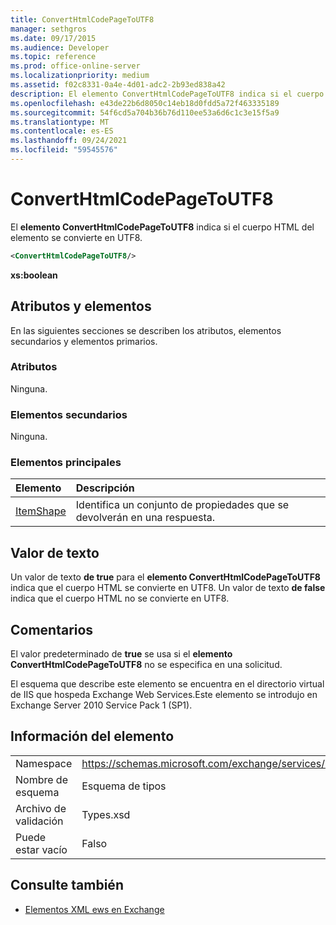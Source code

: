 ```yaml
---
title: ConvertHtmlCodePageToUTF8
manager: sethgros
ms.date: 09/17/2015
ms.audience: Developer
ms.topic: reference
ms.prod: office-online-server
ms.localizationpriority: medium
ms.assetid: f02c8331-0a4e-4d01-adc2-2b93ed838a42
description: El elemento ConvertHtmlCodePageToUTF8 indica si el cuerpo HTML del elemento se convierte en UTF8.
ms.openlocfilehash: e43de22b6d8050c14eb18d0fdd5a72f463335189
ms.sourcegitcommit: 54f6cd5a704b36b76d110ee53a6d6c1c3e15f5a9
ms.translationtype: MT
ms.contentlocale: es-ES
ms.lasthandoff: 09/24/2021
ms.locfileid: "59545576"
---
```

# <a name="converthtmlcodepagetoutf8"></a>ConvertHtmlCodePageToUTF8

El **elemento ConvertHtmlCodePageToUTF8** indica si el cuerpo HTML del elemento se convierte en UTF8. 
  
```XML
<ConvertHtmlCodePageToUTF8/>
```

 **xs:boolean**
## <a name="attributes-and-elements"></a>Atributos y elementos

En las siguientes secciones se describen los atributos, elementos secundarios y elementos primarios.
  
### <a name="attributes"></a>Atributos

Ninguna.
  
### <a name="child-elements"></a>Elementos secundarios

Ninguna.
  
### <a name="parent-elements"></a>Elementos principales

|**Elemento**|**Descripción**|
|:-----|:-----|
|[ItemShape](itemshape.md) <br/> |Identifica un conjunto de propiedades que se devolverán en una respuesta.  <br/> |
   
## <a name="text-value"></a>Valor de texto

Un valor de texto **de true** para el **elemento ConvertHtmlCodePageToUTF8** indica que el cuerpo HTML se convierte en UTF8. Un valor de texto **de false** indica que el cuerpo HTML no se convierte en UTF8. 
  
## <a name="remarks"></a>Comentarios

El valor predeterminado de **true** se usa si el **elemento ConvertHtmlCodePageToUTF8** no se especifica en una solicitud. 
  
El esquema que describe este elemento se encuentra en el directorio virtual de IIS que hospeda Exchange Web Services.Este elemento se introdujo en Exchange Server 2010 Service Pack 1 (SP1).
  
## <a name="element-information"></a>Información del elemento

|||
|:-----|:-----|
|Namespace  <br/> |https://schemas.microsoft.com/exchange/services/2006/types  <br/> |
|Nombre de esquema  <br/> |Esquema de tipos  <br/> |
|Archivo de validación  <br/> |Types.xsd  <br/> |
|Puede estar vacío  <br/> |Falso  <br/> |
   
## <a name="see-also"></a>Consulte también



- [Elementos XML ews en Exchange](ews-xml-elements-in-exchange.md)


